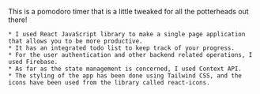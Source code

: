 This is a pomodoro timer that is a little tweaked for all the potterheads out there!


    * I used React JavaScript library to make a single page application that allows you to be more productive. 
    * It has an integrated todo list to keep track of your progress.
    * For the user authentication and other backend related operations, I used Firebase.
    * As far as the state management is concerned, I used Context API.
    * The styling of the app has been done using Tailwind CSS, and the icons have been used from the library called react-icons.
